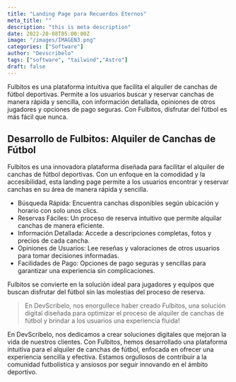 ```yaml
---
title: "Landing Page para Recuerdos Eternos"
meta_title: ""
description: "this is meta description"
date: 2022-20-08T05:00:00Z
image: "/images/IMAGEN3.png"
categories: ["Software"]
author: "Devscribelo"
tags: ["software", "tailwind","Astro"]
draft: false
---
```


<div class="text-justify">
  Fulbitos es una plataforma intuitiva que facilita el alquiler de canchas de fútbol deportivas. Permite a los usuarios buscar y reservar canchas de manera rápida y sencilla, con información detallada, opiniones de otros jugadores y opciones de pago seguras. Con Fulbitos, disfrutar del fútbol es más fácil que nunca.

  ## Desarrollo de Fulbitos: Alquiler de Canchas de Fútbol

  Fulbitos es una innovadora plataforma diseñada para facilitar el alquiler de canchas de fútbol deportivas. Con un enfoque en la comodidad y la accesibilidad, esta landing page permite a los usuarios encontrar y reservar canchas en su área de manera rápida y sencilla.

  - Búsqueda Rápida: Encuentra canchas disponibles según ubicación y horario con solo unos clics.
  - Reservas Fáciles: Un proceso de reserva intuitivo que permite alquilar canchas de manera eficiente.
  - Información Detallada: Accede a descripciones completas, fotos y precios de cada cancha.
  - Opiniones de Usuarios: Lee reseñas y valoraciones de otros usuarios para tomar decisiones informadas.
  - Facilidades de Pago: Opciones de pago seguras y sencillas para garantizar una experiencia sin complicaciones.

  Fulbitos se convierte en la solución ideal para jugadores y equipos que buscan disfrutar del fútbol sin las molestias del proceso de reserva.

  > En DevScribelo, nos enorgullece haber creado Fulbitos, una solución digital diseñada para optimizar el proceso de alquiler de canchas de fútbol y brindar a los usuarios una experiencia fluida!

  En DevScribelo, nos dedicamos a crear soluciones digitales que mejoran la vida de nuestros clientes. Con Fulbitos, hemos desarrollado una plataforma intuitiva para el alquiler de canchas de fútbol, enfocada en ofrecer una experiencia sencilla y efectiva. Estamos orgullosos de contribuir a la comunidad futbolística y ansiosos por seguir innovando en el ámbito deportivo.
</div>
